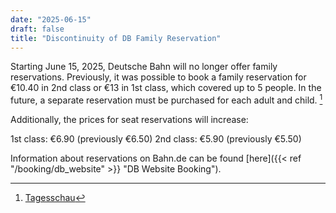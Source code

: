 ```yaml
---
date: "2025-06-15"
draft: false
title: "Discontinuity of DB Family Reservation"
---
```


Starting June 15, 2025, Deutsche Bahn will no longer offer family reservations. Previously, it was possible to book a family reservation for €10.40 in 2nd class or €13 in 1st class, which covered up to 5 people. In the future, a separate reservation must be purchased for each adult and child. [^1]

Additionally, the prices for seat reservations will increase:

1st class: €6.90 (previously €6.50)
2nd class: €5.90 (previously €5.50)

Information about reservations on Bahn.de can be found [here]({{< ref "/booking/db_website" >}} "DB Website Booking").

[^1]: [Tagesschau](https://www.tagesschau.de/wirtschaft/verbraucher/bahn-familienreservierung-kritik-100.html)
